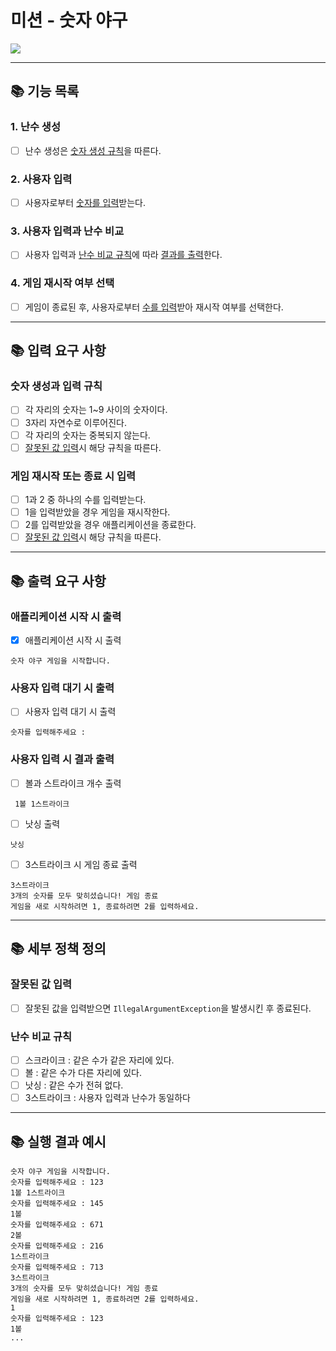 # 미션 - 숫자 야구

![](https://img.shields.io/badge/precourse-week1-white.svg)

---

## 📚 기능 목록

### 1. 난수 생성

+ [ ] 난수 생성은 [숫자 생성 규칙](#숫자-생성과-입력-규칙)을 따른다.

### 2. 사용자 입력

+ [ ] 사용자로부터 [숫자를 입력](#숫자-생성과-입력-규칙)받는다.

### 3. 사용자 입력과 난수 비교

+ [ ] 사용자 입력과 [난수 비교 규칙](#난수-비교-규칙)에 따라 [결과를 출력](#사용자-입력-시-결과-출력)한다.

### 4. 게임 재시작 여부 선택

+ [ ] 게임이 종료된 후, 사용자로부터 [수를 입력](#게임-재시작-또는-종료-시-입력)받아 재시작 여부를 선택한다.

---

## 📚 입력 요구 사항

### 숫자 생성과 입력 규칙

+ [ ] 각 자리의 숫자는 1~9 사이의 숫자이다.
+ [ ] 3자리 자연수로 이루어진다.
+ [ ] 각 자리의 숫자는 중복되지 않는다.
+ [ ] [잘못된 값 입력](#잘못된-값-입력)시 해당 규칙을 따른다.

### 게임 재시작 또는 종료 시 입력

+ [ ] 1과 2 중 하나의 수를 입력받는다.
+ [ ] 1을 입력받았을 경우 게임을 재시작한다.
+ [ ] 2를 입력받았을 경우 애플리케이션을 종료한다.
+ [ ] [잘못된 값 입력](#잘못된-값-입력)시 해당 규칙을 따른다.

---

## 📚 출력 요구 사항

### 애플리케이션 시작 시 출력

+ [x]  애플리케이션 시작 시 출력

```
숫자 야구 게임을 시작합니다.
```

### 사용자 입력 대기 시 출력

+ [ ] 사용자 입력 대기 시 출력

```
숫자를 입력해주세요 : 
```

### 사용자 입력 시 결과 출력

+ [ ] 볼과 스트라이크 개수 출력

```
 1볼 1스트라이크
```

+ [ ] 낫싱 출력

```
낫싱
```

+ [ ] 3스트라이크 시 게임 종료 출력

```
3스트라이크
3개의 숫자를 모두 맞히셨습니다! 게임 종료
게임을 새로 시작하려면 1, 종료하려면 2를 입력하세요.
```

---

## 📚 세부 정책 정의

### 잘못된 값 입력

+ [ ] 잘못된 값을 입력받으면 ```IllegalArgumentException```을 발생시킨 후 종료된다.

### 난수 비교 규칙

+ [ ] 스크라이크 : 같은 수가 같은 자리에 있다.
+ [ ] 볼 : 같은 수가 다른 자리에 있다.
+ [ ] 낫싱 : 같은 수가 전혀 없다.
+ [ ] 3스트라이크 : 사용자 입력과 난수가 동일하다

---

## 📚 실행 결과 예시

```
숫자 야구 게임을 시작합니다.
숫자를 입력해주세요 : 123
1볼 1스트라이크
숫자를 입력해주세요 : 145
1볼
숫자를 입력해주세요 : 671
2볼
숫자를 입력해주세요 : 216
1스트라이크
숫자를 입력해주세요 : 713
3스트라이크
3개의 숫자를 모두 맞히셨습니다! 게임 종료
게임을 새로 시작하려면 1, 종료하려면 2를 입력하세요.
1
숫자를 입력해주세요 : 123
1볼
...
```